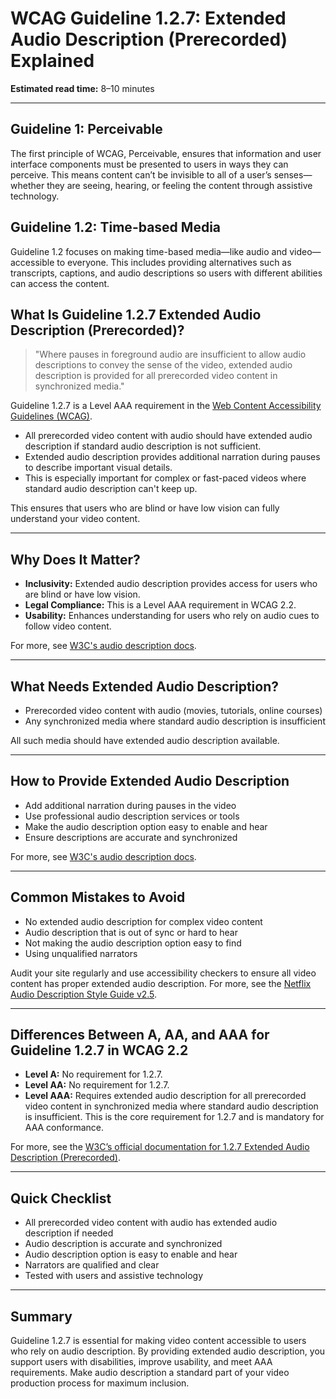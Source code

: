 <!--
title: 1.2.7 -  Extended Audio Description (Prerecorded)
series: Making the Web Accessible for All
description: A practical guide to WCAG Guideline 1.2.7 (Extended Audio Description, Prerecorded)—what it means, why it matters, and how to make video content accessible for users who are blind or have low vision.
keywords: wcag 1.2.7, extended audio description, video accessibility, web standards, digital inclusion, blind users
image: WCAG-Series-1.2.7.png
imageAlt: Blue text on yellow background saying, "Web Content Accessibiilty Guiedlines (WCAG) 1.2.7 Explained, Extended Audio Description (Prerecorded), Web Content Accessibiilty Guiedlines (WCAG) 1.2.7 Explained"
status: published
date: 2025-07-01
excerpt: Requires extended audio descriptions for prerecorded video, aiding users who are blind or have low vision.
next: /wcag/WCAG-Guideline-1-2-8-Media-Alternative-Prerecorded-Explained, Guideline 1.2.8 - Media Alternative (Prerecorded)
previous: /wcag/WCAG-Guideline-1-2-6-Sign-Language-Prerecorded-Explained, Guideline 1.2.6 - Sign Language (Prerecorded)
-->

# **WCAG Guideline 1.2.7: Extended Audio Description (Prerecorded) Explained**

**Estimated read time:** 8–10 minutes

---

## **Guideline 1: Perceivable**

The first principle of WCAG, Perceivable, ensures that information and user interface components must be presented to users in ways they can perceive. This means content can’t be invisible to all of a user’s senses—whether they are seeing, hearing, or feeling the content through assistive technology.

## **Guideline 1.2: Time-based Media**

Guideline 1.2 focuses on making time-based media—like audio and video—accessible to everyone. This includes providing alternatives such as transcripts, captions, and audio descriptions so users with different abilities can access the content.

## **What Is Guideline 1.2.7 Extended Audio Description (Prerecorded)?**

<!-- [Illustration: Video player with audio description enabled] -->

> "Where pauses in foreground audio are insufficient to allow audio descriptions to convey the sense of the video, extended audio description is provided for all prerecorded video content in synchronized media."

Guideline 1.2.7 is a Level AAA requirement in the [Web Content Accessibility Guidelines (WCAG)](https://www.w3.org/WAI/WCAG22/quickref/#extended-audio-description-prerecorded).

- All prerecorded video content with audio should have extended audio description if standard audio description is not sufficient.
- Extended audio description provides additional narration during pauses to describe important visual details.
- This is especially important for complex or fast-paced videos where standard audio description can't keep up.

This ensures that users who are blind or have low vision can fully understand your video content.

---

## **Why Does It Matter?**

<!-- [Infographic: Video player, audio description icon, and user with a screen reader] -->

- **Inclusivity:** Extended audio description provides access for users who are blind or have low vision.
- **Legal Compliance:** This is a Level AAA requirement in WCAG 2.2.
- **Usability:** Enhances understanding for users who rely on audio cues to follow video content.

For more, see [W3C's audio description docs](https://www.w3.org/WAI/WCAG22/Understanding/extended-audio-description-prerecorded.html).

---

## **What Needs Extended Audio Description?**

<!-- [Grid: Video player, movie, online course, all with audio description icon] -->

- Prerecorded video content with audio (movies, tutorials, online courses)
- Any synchronized media where standard audio description is insufficient

All such media should have extended audio description available.

---

## **How to Provide Extended Audio Description**

<!-- [Side-by-side: Video with extended audio description, video without]
[Example: Video player with audio description toggle] -->

- Add additional narration during pauses in the video
- Use professional audio description services or tools
- Make the audio description option easy to enable and hear
- Ensure descriptions are accurate and synchronized

For more, see [W3C's audio description docs](https://www.w3.org/WAI/WCAG22/Understanding/extended-audio-description-prerecorded.html).

---

## **Common Mistakes to Avoid**

<!-- [Do/Don't graphic: Left side with clear audio description, right side with missing or unclear narration] -->

- No extended audio description for complex video content
- Audio description that is out of sync or hard to hear
- Not making the audio description option easy to find
- Using unqualified narrators

Audit your site regularly and use accessibility checkers to ensure all video content has proper extended audio description. For more, see the [Netflix Audio Description Style Guide v2.5](https://partnerhelp.netflixstudios.com/hc/en-us/articles/215510667-Audio-Description-Style-Guide-v2-5).

---

## **Differences Between A, AA, and AAA for Guideline 1.2.7 in WCAG 2.2**

<!-- [Infographic: Three columns labeled A, AA, AAA with example requirements for each] -->

- **Level A:** No requirement for 1.2.7.
- **Level AA:** No requirement for 1.2.7.
- **Level AAA:** Requires extended audio description for all prerecorded video content in synchronized media where standard audio description is insufficient. This is the core requirement for 1.2.7 and is mandatory for AAA conformance.

For more, see the [W3C’s official documentation for 1.2.7 Extended Audio Description (Prerecorded)](https://www.w3.org/WAI/WCAG22/Understanding/extended-audio-description-prerecorded.html).

---

## **Quick Checklist**

<!-- [Checklist graphic: Icons for each item (video, audio description, narrator, etc.)] -->

- All prerecorded video content with audio has extended audio description if needed
- Audio description is accurate and synchronized
- Audio description option is easy to enable and hear
- Narrators are qualified and clear
- Tested with users and assistive technology

---

## **Summary**

<!-- [Illustration: User listening to extended audio description while watching a video] -->

Guideline 1.2.7 is essential for making video content accessible to users who rely on audio description. By providing extended audio description, you support users with disabilities, improve usability, and meet AAA requirements. Make audio description a standard part of your video production process for maximum inclusion.
